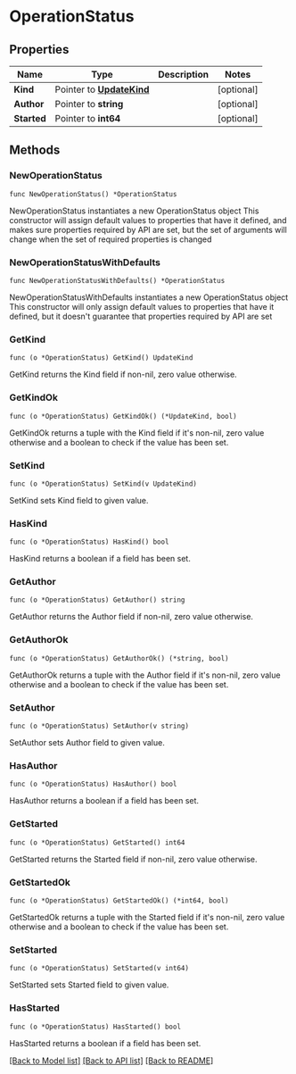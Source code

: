 # OperationStatus

## Properties

Name | Type | Description | Notes
------------ | ------------- | ------------- | -------------
**Kind** | Pointer to [**UpdateKind**](UpdateKind.md) |  | [optional] 
**Author** | Pointer to **string** |  | [optional] 
**Started** | Pointer to **int64** |  | [optional] 

## Methods

### NewOperationStatus

`func NewOperationStatus() *OperationStatus`

NewOperationStatus instantiates a new OperationStatus object
This constructor will assign default values to properties that have it defined,
and makes sure properties required by API are set, but the set of arguments
will change when the set of required properties is changed

### NewOperationStatusWithDefaults

`func NewOperationStatusWithDefaults() *OperationStatus`

NewOperationStatusWithDefaults instantiates a new OperationStatus object
This constructor will only assign default values to properties that have it defined,
but it doesn't guarantee that properties required by API are set

### GetKind

`func (o *OperationStatus) GetKind() UpdateKind`

GetKind returns the Kind field if non-nil, zero value otherwise.

### GetKindOk

`func (o *OperationStatus) GetKindOk() (*UpdateKind, bool)`

GetKindOk returns a tuple with the Kind field if it's non-nil, zero value otherwise
and a boolean to check if the value has been set.

### SetKind

`func (o *OperationStatus) SetKind(v UpdateKind)`

SetKind sets Kind field to given value.

### HasKind

`func (o *OperationStatus) HasKind() bool`

HasKind returns a boolean if a field has been set.

### GetAuthor

`func (o *OperationStatus) GetAuthor() string`

GetAuthor returns the Author field if non-nil, zero value otherwise.

### GetAuthorOk

`func (o *OperationStatus) GetAuthorOk() (*string, bool)`

GetAuthorOk returns a tuple with the Author field if it's non-nil, zero value otherwise
and a boolean to check if the value has been set.

### SetAuthor

`func (o *OperationStatus) SetAuthor(v string)`

SetAuthor sets Author field to given value.

### HasAuthor

`func (o *OperationStatus) HasAuthor() bool`

HasAuthor returns a boolean if a field has been set.

### GetStarted

`func (o *OperationStatus) GetStarted() int64`

GetStarted returns the Started field if non-nil, zero value otherwise.

### GetStartedOk

`func (o *OperationStatus) GetStartedOk() (*int64, bool)`

GetStartedOk returns a tuple with the Started field if it's non-nil, zero value otherwise
and a boolean to check if the value has been set.

### SetStarted

`func (o *OperationStatus) SetStarted(v int64)`

SetStarted sets Started field to given value.

### HasStarted

`func (o *OperationStatus) HasStarted() bool`

HasStarted returns a boolean if a field has been set.


[[Back to Model list]](../README.md#documentation-for-models) [[Back to API list]](../README.md#documentation-for-api-endpoints) [[Back to README]](../README.md)


